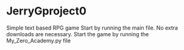 # JerryGproject0
Simple text based RPG game
Start by running the main file. No extra downloads are necessary.
Start the game by running the My_Zero_Academy.py file


